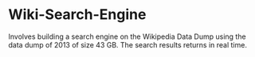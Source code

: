 # Wiki-Search-Engine
Involves building a search engine on the Wikipedia Data Dump using the data dump of 2013 of size 43 GB. The search results returns in real time.
